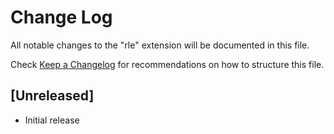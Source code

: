 # Change Log

All notable changes to the "rle" extension will be documented in this file.

Check [Keep a Changelog](http://keepachangelog.com/) for recommendations on how to structure this file.

## [Unreleased]

- Initial release